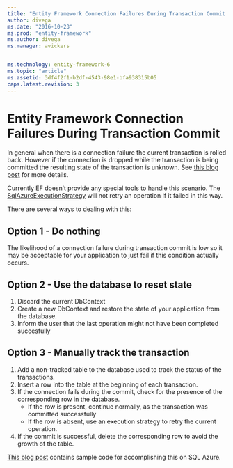 ```yaml
---
title: "Entity Framework Connection Failures During Transaction Commit - EF6"
author: divega
ms.date: "2016-10-23"
ms.prod: "entity-framework"
ms.author: divega
ms.manager: avickers


ms.technology: entity-framework-6
ms.topic: "article"
ms.assetid: 3df4f2f1-b2df-4543-98e1-bfa938315b05
caps.latest.revision: 3
---
```

# Entity Framework Connection Failures During Transaction Commit
In general when there is a connection failure the current transaction is rolled back. However if the connection is dropped while the transaction is being committed the resulting state of the transaction is unknown. See [this blog post](http://blogs.msdn.com/b/adonet/archive/2013/03/11/sql-database-connectivity-and-the-idempotency-issue.aspx) for more details.  
  
Currently EF doesn’t provide any special tools to handle this scenario. The [SqlAzureExecutionStrategy](../ef6/entity-framework-connection-resiliency-and-retry-logic-ef6-onwards.md) will not retry an operation if it failed in this way.  
  
There are several ways to dealing with this:  
  
## Option 1 - Do nothing  
  
The likelihood of a connection failure during transaction commit is low so it may be acceptable for your application to just fail if this condition actually occurs.  
  
## Option 2 - Use the database to reset state  
  
1. Discard the current DbContext  
2. Create a new DbContext and restore the state of your application from the database.  
3. Inform the user that the last operation might not have been completed succesfully  
  
## Option 3 - Manually track the transaction  
  
1. Add a non-tracked table to the database used to track the status of the transactions.  
2. Insert a row into the table at the beginning of each transaction.  
3. If the connection fails during the commit, check for the presence of the corresponding row in the database.  
    - If the row is present, continue normally, as the transaction was committed successfully  
    - If the row is absent, use an execution strategy to retry the current operation.  
4. If the commit is successful, delete the corresponding row to avoid the growth of the table.  
  
[This blog post](http://blogs.msdn.com/b/adonet/archive/2013/03/11/sql-database-connectivity-and-the-idempotency-issue.aspx) contains sample code for accomplishing this on SQL Azure.  
  